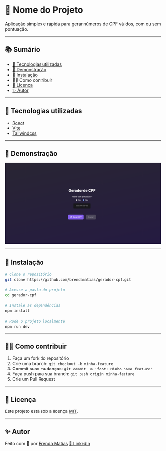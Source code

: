 # 📌 Nome do Projeto

Aplicação simples e rápida para gerar números de CPF válidos, com ou sem pontuação.

---

## 📚 Sumário

- [🚀 Tecnologias utilizadas](#-tecnologias-utilizadas)
- [📸 Demonstração](#-demonstração)
- [🧰 Instalação](#-instalação)
- [🙋‍♀️ Como contribuir](#-como-contribuir)
- [📄 Licença](#-licença)
- [✨ Autor](#-autor)

---

## 🚀 Tecnologias utilizadas

- [React](https://react.dev)
- [Vite](https://vite.dev)
- [Tailwindcss](https://tailwindcss.com/)

---

## 📸 Demonstração

![Prévia do projeto](./.github/preview.png)

---

## 🧰 Instalação

```bash
# Clone o repositório
git clone https://github.com/brendamatias/gerador-cpf.git

# Acesse a pasta do projeto
cd gerador-cpf

# Instale as dependências
npm install

# Rode o projeto localmente
npm run dev
```

---

## 🙋‍♀️ Como contribuir

1. Faça um fork do repositório
2. Crie uma branch: `git checkout -b minha-feature`
3. Commit suas mudanças: `git commit -m 'feat: Minha nova feature'`
4. Faça push para sua branch: `git push origin minha-feature`
5. Crie um Pull Request

---

## 📄 Licença

Este projeto está sob a licença [MIT](./LICENSE).

---

## ✨ Autor

Feito com 💜 por [Brenda Matias](https://github.com/brendamatias)
[🔗 LinkedIn](https://www.linkedin.com/in/brendamatias/)
